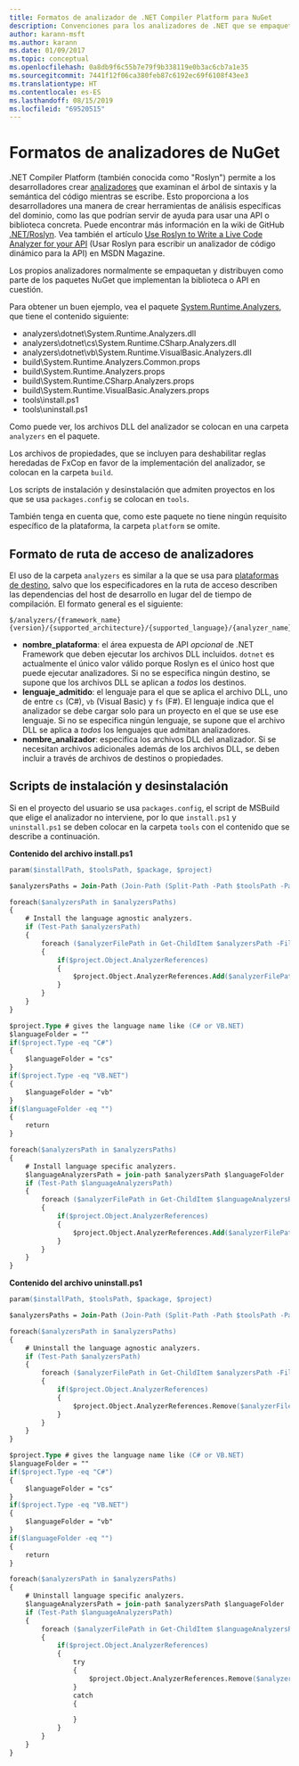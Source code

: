 ```yaml
---
title: Formatos de analizador de .NET Compiler Platform para NuGet
description: Convenciones para los analizadores de .NET que se empaquetan y distribuyen con paquetes NuGet que implementan una API o biblioteca.
author: karann-msft
ms.author: karann
ms.date: 01/09/2017
ms.topic: conceptual
ms.openlocfilehash: 0a8db9f6c55b7e79f9b338119e0b3ac6cb7a1e35
ms.sourcegitcommit: 7441f12f06ca380feb87c6192ec69f6108f43ee3
ms.translationtype: HT
ms.contentlocale: es-ES
ms.lasthandoff: 08/15/2019
ms.locfileid: "69520515"
---
```

# <a name="analyzer-nuget-formats"></a>Formatos de analizadores de NuGet

.NET Compiler Platform (también conocida como "Roslyn") permite a los desarrolladores crear [analizadores](https://github.com/dotnet/roslyn/wiki/How-To-Write-a-C%23-Analyzer-and-Code-Fix) que examinan el árbol de sintaxis y la semántica del código mientras se escribe. Esto proporciona a los desarrolladores una manera de crear herramientas de análisis específicas del dominio, como las que podrían servir de ayuda para usar una API o biblioteca concreta. Puede encontrar más información en la wiki de GitHub [.NET/Roslyn](https://github.com/dotnet/roslyn/wiki). Vea también el artículo [Use Roslyn to Write a Live Code Analyzer for your API](https://msdn.microsoft.com/magazine/dn879356.aspx) (Usar Roslyn para escribir un analizador de código dinámico para la API) en MSDN Magazine.

Los propios analizadores normalmente se empaquetan y distribuyen como parte de los paquetes NuGet que implementan la biblioteca o API en cuestión.

Para obtener un buen ejemplo, vea el paquete [System.Runtime.Analyzers](https://www.nuget.org/packages/System.Runtime.Analyzers), que tiene el contenido siguiente:

- analyzers\dotnet\System.Runtime.Analyzers.dll
- analyzers\dotnet\cs\System.Runtime.CSharp.Analyzers.dll
- analyzers\dotnet\vb\System.Runtime.VisualBasic.Analyzers.dll
- build\System.Runtime.Analyzers.Common.props
- build\System.Runtime.Analyzers.props
- build\System.Runtime.CSharp.Analyzers.props
- build\System.Runtime.VisualBasic.Analyzers.props
- tools\install.ps1
- tools\uninstall.ps1

Como puede ver, los archivos DLL del analizador se colocan en una carpeta `analyzers` en el paquete.

Los archivos de propiedades, que se incluyen para deshabilitar reglas heredadas de FxCop en favor de la implementación del analizador, se colocan en la carpeta `build`.

Los scripts de instalación y desinstalación que admiten proyectos en los que se usa `packages.config` se colocan en `tools`.

También tenga en cuenta que, como este paquete no tiene ningún requisito específico de la plataforma, la carpeta `platform` se omite.


## <a name="analyzers-path-format"></a>Formato de ruta de acceso de analizadores

El uso de la carpeta `analyzers` es similar a la que se usa para [plataformas de destino](../create-packages/supporting-multiple-target-frameworks.md), salvo que los especificadores en la ruta de acceso describen las dependencias del host de desarrollo en lugar del de tiempo de compilación. El formato general es el siguiente:

    $/analyzers/{framework_name}{version}/{supported_architecture}/{supported_language}/{analyzer_name}.dll

- **nombre_plataforma**: el área expuesta de API *opcional* de .NET Framework que deben ejecutar los archivos DLL incluidos. `dotnet` es actualmente el único valor válido porque Roslyn es el único host que puede ejecutar analizadores. Si no se especifica ningún destino, se supone que los archivos DLL se aplican a *todos* los destinos.
- **lenguaje_admitido**: el lenguaje para el que se aplica el archivo DLL, uno de entre `cs` (C#), `vb` (Visual Basic) y `fs` (F#). El lenguaje indica que el analizador se debe cargar solo para un proyecto en el que se use ese lenguaje. Si no se especifica ningún lenguaje, se supone que el archivo DLL se aplica a *todos* los lenguajes que admitan analizadores.
- **nombre_analizador**: especifica los archivos DLL del analizador. Si se necesitan archivos adicionales además de los archivos DLL, se deben incluir a través de archivos de destinos o propiedades.


## <a name="install-and-uninstall-scripts"></a>Scripts de instalación y desinstalación

Si en el proyecto del usuario se usa `packages.config`, el script de MSBuild que elige el analizador no interviene, por lo que `install.ps1` y `uninstall.ps1` se deben colocar en la carpeta `tools` con el contenido que se describe a continuación.

**Contenido del archivo install.ps1**

```ps
param($installPath, $toolsPath, $package, $project)

$analyzersPaths = Join-Path (Join-Path (Split-Path -Path $toolsPath -Parent) "analyzers" ) * -Resolve

foreach($analyzersPath in $analyzersPaths)
{
    # Install the language agnostic analyzers.
    if (Test-Path $analyzersPath)
    {
        foreach ($analyzerFilePath in Get-ChildItem $analyzersPath -Filter *.dll)
        {
            if($project.Object.AnalyzerReferences)
            {
                $project.Object.AnalyzerReferences.Add($analyzerFilePath.FullName)
            }
        }
    }
}

$project.Type # gives the language name like (C# or VB.NET)
$languageFolder = ""
if($project.Type -eq "C#")
{
    $languageFolder = "cs"
}
if($project.Type -eq "VB.NET")
{
    $languageFolder = "vb"
}
if($languageFolder -eq "")
{
    return
}

foreach($analyzersPath in $analyzersPaths)
{
    # Install language specific analyzers.
    $languageAnalyzersPath = join-path $analyzersPath $languageFolder
    if (Test-Path $languageAnalyzersPath)
    {
        foreach ($analyzerFilePath in Get-ChildItem $languageAnalyzersPath -Filter *.dll)
        {
            if($project.Object.AnalyzerReferences)
            {
                $project.Object.AnalyzerReferences.Add($analyzerFilePath.FullName)
            }
        }
    }
}
```


**Contenido del archivo uninstall.ps1**

```ps
param($installPath, $toolsPath, $package, $project)

$analyzersPaths = Join-Path (Join-Path (Split-Path -Path $toolsPath -Parent) "analyzers" ) * -Resolve

foreach($analyzersPath in $analyzersPaths)
{
    # Uninstall the language agnostic analyzers.
    if (Test-Path $analyzersPath)
    {
        foreach ($analyzerFilePath in Get-ChildItem $analyzersPath -Filter *.dll)
        {
            if($project.Object.AnalyzerReferences)
            {
                $project.Object.AnalyzerReferences.Remove($analyzerFilePath.FullName)
            }
        }
    }
}

$project.Type # gives the language name like (C# or VB.NET)
$languageFolder = ""
if($project.Type -eq "C#")
{
    $languageFolder = "cs"
}
if($project.Type -eq "VB.NET")
{
    $languageFolder = "vb"
}
if($languageFolder -eq "")
{
    return
}

foreach($analyzersPath in $analyzersPaths)
{
    # Uninstall language specific analyzers.
    $languageAnalyzersPath = join-path $analyzersPath $languageFolder
    if (Test-Path $languageAnalyzersPath)
    {
        foreach ($analyzerFilePath in Get-ChildItem $languageAnalyzersPath -Filter *.dll)
        {
            if($project.Object.AnalyzerReferences)
            {
                try
                {
                    $project.Object.AnalyzerReferences.Remove($analyzerFilePath.FullName)
                }
                catch
                {

                }
            }
        }
    }
}
```
